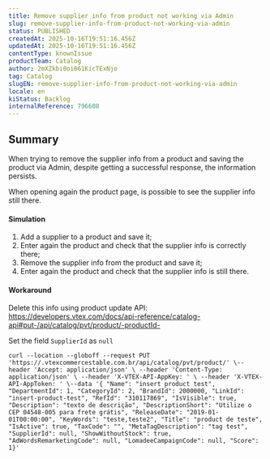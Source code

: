 ```yaml
---
title: Remove supplier info from product not working via Admin
slug: remove-supplier-info-from-product-not-working-via-admin
status: PUBLISHED
createdAt: 2025-10-16T19:51:16.456Z
updatedAt: 2025-10-16T19:51:16.456Z
contentType: knownIssue
productTeam: Catalog
author: 2mXZkbi0oi061KicTExNjo
tag: Catalog
slugEN: remove-supplier-info-from-product-not-working-via-admin
locale: en
kiStatus: Backlog
internalReference: 796608
---
```


## Summary


When trying to remove the supplier info from a product and saving the product via Admin, despite getting a successful response, the information persists.

When opening again the product page, is possible to see the supplier info still there.


#### Simulation



1. Add a supplier to a product and save it;
2. Enter again the product and check that the supplier info is correctly there;
3. Remove the supplier info from the product and save it;
4. Enter again the product and check that the supplier info is still there.


#### Workaround


Delete this info using product update API:
https://developers.vtex.com/docs/api-reference/catalog-api#put-/api/catalog/pvt/product/-productId-

Set the field `SupplierId` as `null`

    curl --location --globoff --request PUT 'https://.vtexcommercestable.com.br/api/catalog/pvt/product/' \--header 'Accept: application/json' \ --header 'Content-Type: application/json' \ --header 'X-VTEX-API-AppKey: ' \ --header 'X-VTEX-API-AppToken: ' \--data '{ "Name": "insert product test", "DepartmentId": 1, "CategoryId": 2, "BrandId": 2000000, "LinkId": "insert-product-test", "RefId": "310117869", "IsVisible": true, "Description": "texto de descrição", "DescriptionShort": "Utilize o CEP 04548-005 para frete grátis", "ReleaseDate": "2019-01-01T00:00:00", "KeyWords": "teste,teste2", "Title": "product de teste", "IsActive": true, "TaxCode": "", "MetaTagDescription": "tag test", "SupplierId": null, "ShowWithoutStock": true, "AdWordsRemarketingCode": null, "LomadeeCampaignCode": null, "Score": 1}'




